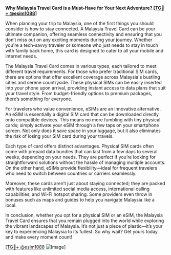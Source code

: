 **Why Malaysia Travel Card is a Must-Have for Your Next Adventure? [[TG💪+ @esim1088](https://t.me/s/esim1088)]**

When planning your trip to Malaysia, one of the first things you should consider is how to stay connected. A Malaysia Travel Card can be your ultimate companion, offering seamless connectivity and ensuring that you don’t miss out on any exciting moments during your journey. Whether you're a tech-savvy traveler or someone who just needs to stay in touch with family back home, this card is designed to cater to all your mobile and internet needs.

The Malaysia Travel Card comes in various types, each tailored to meet different travel requirements. For those who prefer traditional SIM cards, there are options that offer excellent coverage across Malaysia's bustling cities and serene countryside. These physical SIMs can be easily inserted into your phone upon arrival, providing instant access to data plans that suit your travel style. From budget-friendly options to premium packages, there’s something for everyone.

For travelers who value convenience, eSIMs are an innovative alternative. An eSIM is essentially a digital SIM card that can be downloaded directly onto compatible devices. This means no more fumbling with tiny physical cards; simply activate your eSIM through a few taps on your smartphone screen. Not only does it save space in your luggage, but it also eliminates the risk of losing your SIM card during your travels.

Each type of card offers distinct advantages. Physical SIM cards often come with prepaid data bundles that can last from a few days to several weeks, depending on your needs. They are perfect if you’re looking for straightforward solutions without the hassle of managing multiple accounts. On the other hand, eSIMs provide flexibility—ideal for frequent travelers who need to switch between countries or carriers seamlessly.

Moreover, these cards aren’t just about staying connected; they are packed with features like unlimited social media access, international calling capabilities, and Wi-Fi hotspot sharing. Some providers even throw in bonuses such as maps and guides to help you navigate Malaysia like a local.

In conclusion, whether you opt for a physical SIM or an eSIM, the Malaysia Travel Card ensures that you remain plugged into the world while exploring the vibrant landscapes of Malaysia. It’s not just a piece of plastic—it’s your key to experiencing Malaysia to its fullest. So why wait? Get yours today and make every moment count! 

[[TG💪+ @esim1088](https://t.me/s/esim1088) ![Image](https://i.postimg.cc/Y0z9fWf4/image.png)]